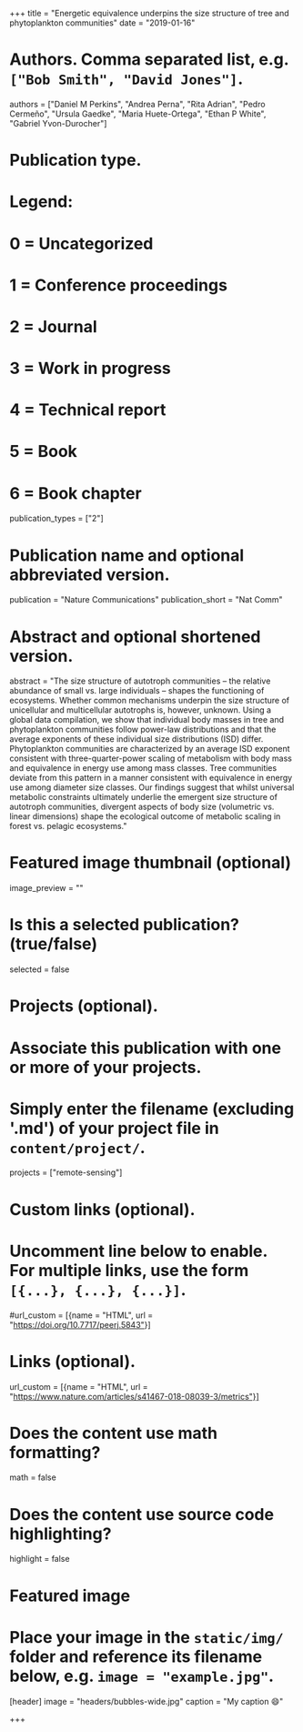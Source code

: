 +++
title = "Energetic equivalence underpins the size structure of tree and phytoplankton communities"
date = "2019-01-16"

# Authors. Comma separated list, e.g. `["Bob Smith", "David Jones"]`.
authors = ["Daniel M Perkins", "Andrea Perna", "Rita Adrian", "Pedro Cermeño", 
"Ursula Gaedke", "Maria Huete-Ortega", "Ethan P White", "Gabriel Yvon-Durocher"]

# Publication type.
# Legend:
# 0 = Uncategorized
# 1 = Conference proceedings
# 2 = Journal
# 3 = Work in progress
# 4 = Technical report
# 5 = Book
# 6 = Book chapter
publication_types = ["2"]

# Publication name and optional abbreviated version.
publication = "Nature Communications"
publication_short = "Nat Comm"
# Abstract and optional shortened version.
abstract = "The size structure of autotroph communities – the relative abundance of small vs. large individuals – shapes the functioning of ecosystems. Whether common mechanisms underpin the size structure of unicellular and multicellular autotrophs is, however, unknown. Using a global data compilation, we show that individual body masses in tree and phytoplankton communities follow power-law distributions and that the average exponents of these individual size distributions (ISD) differ. Phytoplankton communities are characterized by an average ISD exponent consistent with three-quarter-power scaling of metabolism with body mass and equivalence in energy use among mass classes. Tree communities deviate from this pattern in a manner consistent with equivalence in energy use among diameter size classes. Our findings suggest that whilst universal metabolic constraints ultimately underlie the emergent size structure of autotroph communities, divergent aspects of body size (volumetric vs. linear dimensions) shape the ecological outcome of metabolic scaling in forest vs. pelagic ecosystems."

# Featured image thumbnail (optional)
image_preview = ""

# Is this a selected publication? (true/false)
selected = false

# Projects (optional).
#   Associate this publication with one or more of your projects.
#   Simply enter the filename (excluding '.md') of your project file in `content/project/`.
projects = ["remote-sensing"]

# Custom links (optional).
#   Uncomment line below to enable. For multiple links, use the form `[{...}, {...}, {...}]`.
#url_custom = [{name = "HTML", url = "https://doi.org/10.7717/peerj.5843"}]

# Links (optional).
url_custom = [{name = "HTML", url = "https://www.nature.com/articles/s41467-018-08039-3/metrics"}]

# Does the content use math formatting?
math = false

# Does the content use source code highlighting?
highlight = false

# Featured image
# Place your image in the `static/img/` folder and reference its filename below, e.g. `image = "example.jpg"`.
[header]
image = "headers/bubbles-wide.jpg"
caption = "My caption :smile:"

+++


